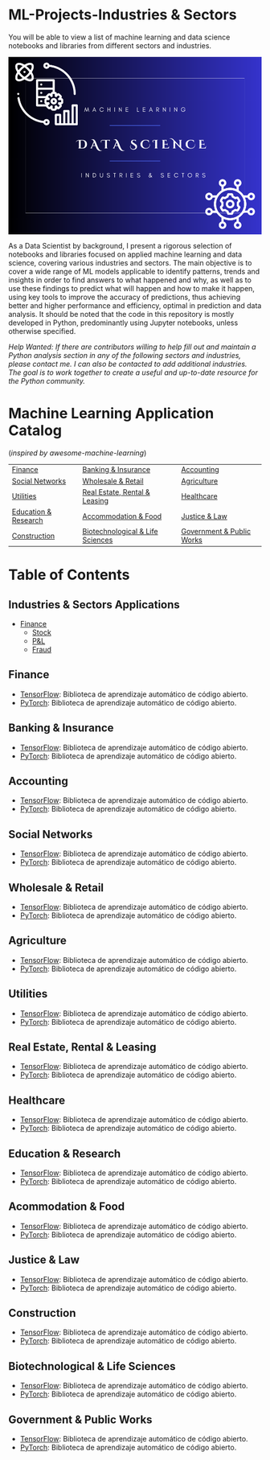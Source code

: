 # ML-Projects-Industries & Sectors
You will be able to view a list of machine learning and data science notebooks and libraries from different sectors and industries.

<img src="https://github.com/Leangonplu/ML-Projects-Industries/blob/main/ML-cover.png" alt="ML-cover" style="display: block; margin: 0 auto;">

As a Data Scientist by background, I present a rigorous selection of notebooks and libraries focused on applied machine learning and data science, covering various industries and sectors. The main objective is to cover a wide range of ML models applicable to identify patterns, trends and insights in order to find answers to what happened and why, as well as to use these findings to predict what will happen and how to make it happen, using key tools to improve the accuracy of predictions, thus achieving better and higher performance and efficiency, optimal in prediction and data analysis. It should be noted that the code in this repository is mostly developed in Python, predominantly using Jupyter notebooks, unless otherwise specified. 

*Help Wanted: If there are contributors willing to help fill out and maintain a Python analysis section in any of the following sectors and industries, please contact me. I can also be contacted to add additional industries. The goal is to work together to create a useful and up-to-date resource for the Python community.*


# Machine Learning Application Catalog
(*inspired by awesome-machine-learning*)


|         |         |         |
| ------- | ------- | ------- |
| [Finance](https://github.com/josephmisiti/awesome-machine-learning) | [Banking & Insurance](https://github.com/josephmisiti/awesome-machine-learning) | [Accounting](https://github.com/josephmisiti/awesome-machine-learning) |
| [Social Networks](https://github.com/josephmisiti/awesome-machine-learning) | [Wholesale & Retail](https://github.com/josephmisiti/awesome-machine-learning) | [Agriculture](https://github.com/josephmisiti/awesome-machine-learning) |
| [Utilities](https://github.com/josephmisiti/awesome-machine-learning) | [Real Estate, Rental & Leasing](https://github.com/josephmisiti/awesome-machine-learning) | [Healthcare](https://github.com/josephmisiti/awesome-machine-learning) |
| [Education & Research](https://github.com/josephmisiti/awesome-machine-learning) | [Accommodation & Food](https://github.com/josephmisiti/awesome-machine-learning) | [Justice & Law](https://github.com/josephmisiti/awesome-machine-learning) |
| [Construction](https://github.com/josephmisiti/awesome-machine-learning) | [Biotechnological & Life Sciences](https://github.com/josephmisiti/awesome-machine-learning) | [Government & Public Works](https://github.com/josephmisiti/awesome-machine-learning) |


# Table of Contents

## Industries & Sectors Applications

- [Finance](https://www.tensorflow.org/)
  - [Stock](https://pytorch.org/)
  - [P&L](https://keras.io/)
  - [Fraud](https://keras.io/)



## Finance

- [TensorFlow](https://www.tensorflow.org/): Biblioteca de aprendizaje automático de código abierto.
- [PyTorch](https://pytorch.org/): Biblioteca de aprendizaje automático de código abierto.

## Banking & Insurance

- [TensorFlow](https://www.tensorflow.org/): Biblioteca de aprendizaje automático de código abierto.
- [PyTorch](https://pytorch.org/): Biblioteca de aprendizaje automático de código abierto.

## Accounting

- [TensorFlow](https://www.tensorflow.org/): Biblioteca de aprendizaje automático de código abierto.
- [PyTorch](https://pytorch.org/): Biblioteca de aprendizaje automático de código abierto.

## Social Networks

- [TensorFlow](https://www.tensorflow.org/): Biblioteca de aprendizaje automático de código abierto.
- [PyTorch](https://pytorch.org/): Biblioteca de aprendizaje automático de código abierto.

## Wholesale & Retail

- [TensorFlow](https://www.tensorflow.org/): Biblioteca de aprendizaje automático de código abierto.
- [PyTorch](https://pytorch.org/): Biblioteca de aprendizaje automático de código abierto.

## Agriculture

- [TensorFlow](https://www.tensorflow.org/): Biblioteca de aprendizaje automático de código abierto.
- [PyTorch](https://pytorch.org/): Biblioteca de aprendizaje automático de código abierto.

## Utilities

- [TensorFlow](https://www.tensorflow.org/): Biblioteca de aprendizaje automático de código abierto.
- [PyTorch](https://pytorch.org/): Biblioteca de aprendizaje automático de código abierto.

## Real Estate, Rental & Leasing

- [TensorFlow](https://www.tensorflow.org/): Biblioteca de aprendizaje automático de código abierto.
- [PyTorch](https://pytorch.org/): Biblioteca de aprendizaje automático de código abierto.

## Healthcare

- [TensorFlow](https://www.tensorflow.org/): Biblioteca de aprendizaje automático de código abierto.
- [PyTorch](https://pytorch.org/): Biblioteca de aprendizaje automático de código abierto.

## Education & Research

- [TensorFlow](https://www.tensorflow.org/): Biblioteca de aprendizaje automático de código abierto.
- [PyTorch](https://pytorch.org/): Biblioteca de aprendizaje automático de código abierto.

## Acommodation & Food

- [TensorFlow](https://www.tensorflow.org/): Biblioteca de aprendizaje automático de código abierto.
- [PyTorch](https://pytorch.org/): Biblioteca de aprendizaje automático de código abierto.

## Justice & Law

- [TensorFlow](https://www.tensorflow.org/): Biblioteca de aprendizaje automático de código abierto.
- [PyTorch](https://pytorch.org/): Biblioteca de aprendizaje automático de código abierto.

## Construction

- [TensorFlow](https://www.tensorflow.org/): Biblioteca de aprendizaje automático de código abierto.
- [PyTorch](https://pytorch.org/): Biblioteca de aprendizaje automático de código abierto.

## Biotechnological & Life Sciences

- [TensorFlow](https://www.tensorflow.org/): Biblioteca de aprendizaje automático de código abierto.
- [PyTorch](https://pytorch.org/): Biblioteca de aprendizaje automático de código abierto.

## Government & Public Works

- [TensorFlow](https://www.tensorflow.org/): Biblioteca de aprendizaje automático de código abierto.
- [PyTorch](https://pytorch.org/): Biblioteca de aprendizaje automático de código abierto.
